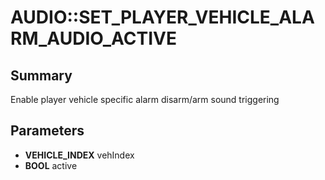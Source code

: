 # AUDIO::SET_PLAYER_VEHICLE_ALARM_AUDIO_ACTIVE

## Summary
Enable player vehicle specific alarm disarm/arm sound triggering

## Parameters
* **VEHICLE_INDEX** vehIndex
* **BOOL** active